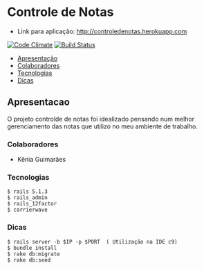 # Controle de Notas

- Link para aplicação: http://controledenotas.herokuapp.com

[![Code Climate](https://codeclimate.com/github/keniaguimaraes/controledenotas/badges/gpa.svg)](https://codeclimate.com/github/keniaguimaraes/controledenotas)
[![Build Status](https://travis-ci.org/keniaguimaraes/controledenotas.svg?branch=master)](https://travis-ci.org/keniaguimaraes/controledenotas)

 - [Apresentação](#apresentacao)
 - [Colaboradores](#colaboradores)
 - [Tecnologias](#tecnologias)
 - [Dicas](#dicas)
 
## Apresentacao 
 O projeto controlde de notas foi idealizado pensando num melhor gerenciamento das notas que utilizo no meu ambiente de trabalho.

### Colaboradores 
 - Kênia Guimarães
 
### Tecnologias 
    $ rails 5.1.3
    $ rails_admin
    $ rails_12factor
    $ carrierwave

### Dicas
    $ rails server -b $IP -p $PORT  ( Utilização na IDE c9)
    $ bundle install
    $ rake db:migrate
    $ rake db:seed

